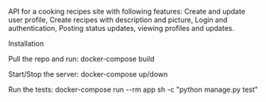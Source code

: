 API for a cooking recipes site with following features: Create and update user profile, Create recipes with description and picture, Login and authentication, Posting status updates, viewing profiles and updates.


Installation

Pull the repo and run: docker-compose build

Start/Stop the server: docker-compose up/down

Run the tests: docker-compose run --rm app sh -c "python manage.py test"
